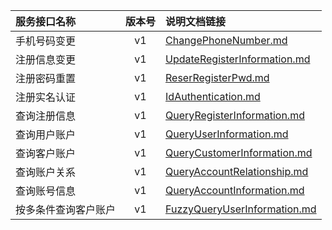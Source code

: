   
| 服务接口名称 | 版本号 | 说明文档链接 |  
| :----------------- | :-----: | :---------------- |  
| 手机号码变更 | v1 | [ChangePhoneNumber.md](https://github.com/Zhang-Monica/gitMd/blob/master/CommAccountServer/ChangePhoneNumber.md) |  
| 注册信息变更 | v1 | [UpdateRegisterInformation.md](https://github.com/Zhang-Monica/gitMd/blob/master/CommAccountServer/UpdateRegisterInformation.md) |  
| 注册密码重置 | v1 | [ReserRegisterPwd.md](https://github.com/Zhang-Monica/gitMd/blob/master/CommAccountServer/ReserRegisterPwd.md) |  
| 注册实名认证 | v1 | [IdAuthentication.md](https://github.com/Zhang-Monica/gitMd/blob/master/CommAccountServer/IdAuthentication.md) |  
| 查询注册信息 | v1 | [QueryRegisterInformation.md](https://github.com/Zhang-Monica/gitMd/blob/master/CommAccountServer/QueryRegisterInformation.md) |  
| 查询用户账户 | v1 | [QueryUserInformation.md](https://github.com/Zhang-Monica/gitMd/blob/master/CommAccountServer/QueryUserInformation.md) |  
| 查询客户账户 | v1 | [QueryCustomerInformation.md](https://github.com/Zhang-Monica/gitMd/blob/master/CommAccountServer/QueryCustomerInformation.md) |  
| 查询账户关系 | v1 | [QueryAccountRelationship.md](https://github.com/Zhang-Monica/gitMd/blob/master/CommAccountServer/QueryAccountRelationship.md) |  
| 查询账号信息 | v1 | [QueryAccountInformation.md](https://github.com/Zhang-Monica/gitMd/blob/master/CommAccountServer/QueryAccountInformation.md) |  
| 按多条件查询客户账户 | v1 | [FuzzyQueryUserInformation.md](https://github.com/Zhang-Monica/gitMd/blob/master/CommAccountServer/FuzzyQueryUserInformation.md) |  
  
